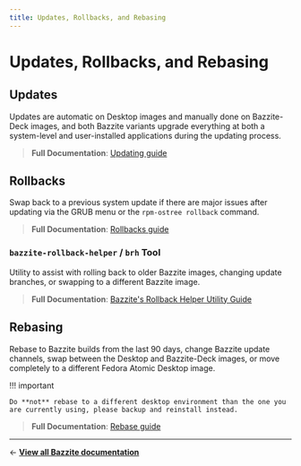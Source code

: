 ```yaml
---
title: Updates, Rollbacks, and Rebasing
---
```


<!-- ANCHOR: METADATA -->
<!--{"url_discourse": "https://universal-blue.discourse.group/docs?topic=36", "fetched_at": "2024-09-03 16:43:15.473615+00:00"}-->
<!-- ANCHOR_END: METADATA -->

# Updates, Rollbacks, and Rebasing

## Updates

Updates are automatic on Desktop images and manually done on Bazzite-Deck images, and both Bazzite variants upgrade everything at both a system-level and user-installed applications during the updating process.

> **Full Documentation**:
> [Updating guide](./updating_guide.md)

## Rollbacks

Swap back to a previous system update if there are major issues after updating via the GRUB menu or the `rpm-ostree rollback` command.

> **Full Documentation**:
> [Rollbacks guide](./rolling_back_system_updates.md)


### `bazzite-rollback-helper` / `brh` Tool

Utility to assist with rolling back to older Bazzite images, changing update branches, or swapping to a different Bazzite image.

> **Full Documentation**:
> [Bazzite's Rollback Helper Utility Guide](./bazzite_rollback_helper.md)

## Rebasing

Rebase to Bazzite builds from the last 90 days, change Bazzite update channels, swap between the Desktop and Bazzite-Deck images, or move completely to a different Fedora Atomic Desktop image.

!!! important 
    
    Do **not** rebase to a different desktop environment than the one you are currently using, please backup and reinstall instead.

> **Full Documentation**:
> [Rebase guide](./rebase_guide.md)

<hr>

← [**View all Bazzite documentation**](../../index.md)
